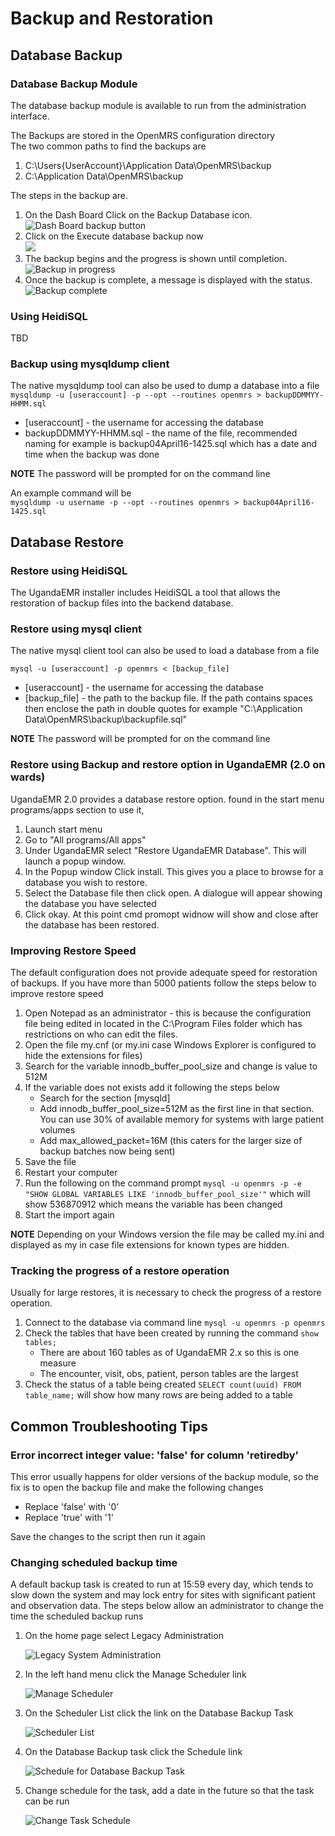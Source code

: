 # Backup and Restoration

## Database Backup

### Database Backup Module

The database backup module is available to run from the administration interface.

The Backups are stored in the OpenMRS configuration directory  
The two common paths to find the backups are  
1. C:\Users{UserAccount}\Application Data\OpenMRS\backup  
2. C:\Application Data\OpenMRS\backup

The steps in the backup are.  
1. On the Dash Board Click on the Backup Database icon.  
![Dash Board backup button](../.gitbook/assets/backup1.0.jpg)  
2. Click on the Execute database backup now  
![](../.gitbook/assets/backup2.jpg)  
3. The backup begins and the progress is shown until completion.  
![Backup in progress](../.gitbook/assets/backup3.jpg)  
4. Once the backup is complete, a message is displayed with the status.  
![Backup complete](../.gitbook/assets/backup4.jpg)

### Using HeidiSQL

TBD

### Backup using mysqldump client

The native mysqldump tool can also be used to dump a database into a file  
`mysqldump -u [useraccount] -p --opt --routines openmrs > backupDDMMYY-HHMM.sql`

* \[useraccount\] - the username for accessing the database
* backupDDMMYY-HHMM.sql - the name of the file, recommended naming for example is backup04April16-1425.sql which has a date and time when the backup was done

**NOTE** The password will be prompted for on the command line

An example command will be  
`mysqldump -u username -p --opt --routines openmrs > backup04April16-1425.sql`

## Database Restore

### Restore using HeidiSQL

The UgandaEMR installer includes HeidiSQL a tool that allows the restoration of backup files into the backend database.

### Restore using mysql client

The native mysql client tool can also be used to load a database from a file

`mysql -u [useraccount] -p openmrs < [backup_file]`

* \[useraccount\] - the username for accessing the database
* \[backup\_file\] - the path to the backup file. If the path contains spaces then enclose the path in double quotes for example "C:\Application Data\OpenMRS\backup\backupfile.sql"

**NOTE** The password will be prompted for on the command line

### **Restore using Backup and restore option in UgandaEMR \(2.0 on wards\)**

UgandaEMR 2.0 provides a database restore option. found in the start menu programs/apps section to use it,

1. Launch start menu 
2. Go to "All programs/All apps"
3. Under UgandaEMR select "Restore UgandaEMR Database". This will launch a popup window.
4. In the Popup window Click install. This gives  you a place to browse for a database you wish to restore.
5. Select the Database file then click open. A dialogue will appear showing the database you have selected
6. Click okay.  At this point cmd promopt widnow will show and close after the database has been restored.

### Improving Restore Speed

The default configuration does not provide adequate speed for restoration of backups. If you have more than 5000 patients follow the steps below to improve restore speed

1. Open Notepad as an administrator - this is because the configuration file being edited in located in the C:\Program Files folder which has restrictions on who can edit the files. 
2. Open the file my.cnf \(or my.ini case Windows Explorer is configured to hide the extensions for files\)
3. Search for the variable innodb\_buffer\_pool\_size and change is value to 512M
4. If the variable does not exists add it following the steps below
   * Search for the section \[mysqld\]
   * Add innodb\_buffer\_pool\_size=512M as the first line in that section. You can use 30% of available memory for systems with large patient volumes 
   * Add max\_allowed\_packet=16M \(this caters for the larger size of backup batches now being sent\) 
5. Save the file
6. Restart your computer 
7. Run the following on the command prompt `mysql -u openmrs -p -e "SHOW GLOBAL VARIABLES LIKE 'innodb_buffer_pool_size'"` which will show 536870912 which means the variable has been changed 
8. Start the import again 

 **NOTE** Depending on your Windows version the file may be called my.ini and displayed as my in case file extensions for known types are hidden.

### Tracking the progress of a restore operation

Usually for large restores, it is necessary to check the progress of a restore operation.

1. Connect to the database via command line `mysql -u openmrs -p openmrs`
2. Check the tables that have been created by running the command `show tables;`
   * There are about 160 tables as of UgandaEMR 2.x so this is one measure 
   * The encounter, visit, obs, patient, person tables are the largest 
3. Check the status of a table being created `SELECT count(uuid) FROM table_name;` will show how many rows are being added to a table 

## Common Troubleshooting Tips

### Error incorrect integer value: 'false' for column 'retiredby'

This error usually happens for older versions of the backup module, so the fix is to open the backup file and make the following changes

* Replace 'false' with '0'
* Replace 'true' with '1'

Save the changes to the script then run it again

### Changing scheduled backup time

A default backup task is created to run at 15:59 every day, which tends to slow down the system and may lock entry for sites with significant patient and observation data. The steps below allow an administrator to change the time the scheduled backup runs

1. On the home page select Legacy Administration 

   ![Legacy System Administration](../.gitbook/assets/Legacy_system_admin.png)

2. In the left hand menu click the Manage Scheduler link

   ![Manage Scheduler](../.gitbook/assets/manage_scheduler%20%281%29.png)

3. On the Scheduler List click the link on the Database Backup Task

   ![Scheduler List](../.gitbook/assets/scheduled_task_list%20%281%29.png)

4. On the Database Backup task click the Schedule link 

   ![Schedule for Database Backup Task](../.gitbook/assets/database_backup_task%20%281%29.png)

5. Change schedule for the task, add a date in the future so that the task can be run 

   ![Change Task Schedule](../.gitbook/assets/database_backup_task_schedule%20%281%29.png)

